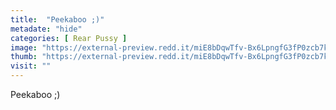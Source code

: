 ```yaml
---
title:  "Peekaboo ;)"
metadate: "hide"
categories: [ Rear Pussy ]
image: "https://external-preview.redd.it/miE8bDqwTfv-Bx6LpngfG3fP0zcb7k8-JIHeIHWOVi0.jpg?auto=webp&s=d879c8e54848dee34e4a701a8d22d8a925a6412b"
thumb: "https://external-preview.redd.it/miE8bDqwTfv-Bx6LpngfG3fP0zcb7k8-JIHeIHWOVi0.jpg?width=640&crop=smart&auto=webp&s=33ca96f4033cc6ab4266bb34b8a6add274843f65"
visit: ""
---
```

Peekaboo ;)
